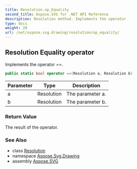```yaml
---
title: Resolution.op_Equality
second_title: Aspose.SVG for .NET API Reference
description: Resolution method. Implements the operator 
type: docs
weight: 20
url: /net/aspose.svg.drawing/resolution/op_equality/
---
```

## Resolution Equality operator

Implements the operator ==.

```csharp
public static bool operator ==(Resolution a, Resolution b)
```

| Parameter | Type | Description |
| --- | --- | --- |
| a | Resolution | The parameter a. |
| b | Resolution | The parameter b. |

### Return Value

The result of the operator.

### See Also

* class [Resolution](../)
* namespace [Aspose.Svg.Drawing](../../../aspose.svg.drawing/)
* assembly [Aspose.SVG](../../../)
